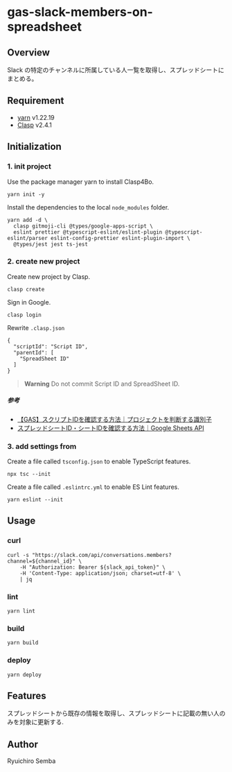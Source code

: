 # gas-slack-members-on-spreadsheet

## Overview

Slack の特定のチャンネルに所属している人一覧を取得し、スプレッドシートにまとめる。

## Requirement

- [yarn](https://yarnpkg.com) v1.22.19
- [Clasp](https://github.com/google/clasp) v2.4.1

## Initialization

### 1. init project

Use the package manager yarn to install Clasp4Bo.

```shell
yarn init -y
```

Install the dependencies to the local `node_modules` folder.

```shell
yarn add -d \ 
  clasp gitmoji-cli @types/google-apps-script \ 
  eslint prettier @typescript-eslint/eslint-plugin @typescript-eslint/parser eslint-config-prettier eslint-plugin-import \
  @types/jest jest ts-jest
```

### 2. create new project

Create new project by Clasp.

```shell
clasp create
```

Sign in Google.

```shell
clasp login
```

Rewrite `.clasp.json`

```shell
{
  "scriptId": "Script ID",
  "parentId": [
    "SpreadSheet ID"
  ]
}
```

> **Warning**
> Do not commit Script ID and SpreadSheet ID.
 
##### 参考

- [【GAS】スクリプトIDを確認する方法｜プロジェクトを判断する識別子](https://blog-and-destroy.com/42782)
- [スプレッドシートID・シートIDを確認する方法｜Google Sheets API](https://blog-and-destroy.com/33158)

### 3. add settings from

Create a file called `tsconfig.json` to enable TypeScript features.

```shell
npx tsc --init
```

Create a file called `.eslintrc.yml` to enable ES Lint features.

```shell
yarn eslint --init
```

## Usage

### curl

```shell
curl -s "https://slack.com/api/conversations.members?channel=${channel_id}" \
    -H "Authorization: Bearer ${slack_api_token}" \
    -H 'Content-Type: application/json; charset=utf-8' \
    | jq
```

### lint

```shell
yarn lint
```

### build

```shell
yarn build
```

### deploy

```shell
yarn deploy
```

## Features

スプレッドシートから既存の情報を取得し、スプレッドシートに記載の無い人のみを対象に更新する.

## Author

Ryuichiro Semba
